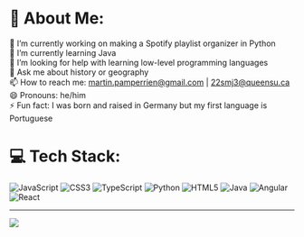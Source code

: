 # 💫 About Me:
🔭 I’m currently working on making a Spotify playlist organizer in Python<br>🌱 I’m currently learning Java<br>🤔 I’m looking for help with learning low-level programming languages<br>💬 Ask me about history or geography<br>📫 How to reach me: martin.pamperrien@gmail.com | 22smj3@queensu.ca<br>😄 Pronouns: he/him<br>⚡ Fun fact: I was born and raised in Germany but my first language is Portuguese 


# 💻 Tech Stack:
![JavaScript](https://img.shields.io/badge/javascript-%23323330.svg?style=for-the-badge&logo=javascript&logoColor=%23F7DF1E) ![CSS3](https://img.shields.io/badge/css3-%231572B6.svg?style=for-the-badge&logo=css3&logoColor=white) ![TypeScript](https://img.shields.io/badge/typescript-%23007ACC.svg?style=for-the-badge&logo=typescript&logoColor=white) ![Python](https://img.shields.io/badge/python-3670A0?style=for-the-badge&logo=python&logoColor=ffdd54) ![HTML5](https://img.shields.io/badge/html5-%23E34F26.svg?style=for-the-badge&logo=html5&logoColor=white) ![Java](https://img.shields.io/badge/java-%23ED8B00.svg?style=for-the-badge&logo=openjdk&logoColor=white) ![Angular](https://img.shields.io/badge/angular-%23DD0031.svg?style=for-the-badge&logo=angular&logoColor=white) ![React](https://img.shields.io/badge/react-%2320232a.svg?style=for-the-badge&logo=react&logoColor=%2361DAFB)

---
[![](https://visitcount.itsvg.in/api?id=MAllerdissen&icon=0&color=6)](https://visitcount.itsvg.in)

<!-- Proudly created with GPRM ( https://gprm.itsvg.in ) -->
